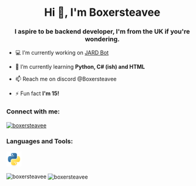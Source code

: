 <h1 align="center">Hi 👋, I'm Boxersteavee</h1>
<h3 align="center">I aspire to be backend developer, I'm from the UK if you're wondering.</h3>

- 💻 I’m currently working on [JARD Bot](http://github.com/Boxersteavee/JARD-Bot)

- 🌱 I’m currently learning **Python, C# (ish) and HTML**

- 📫 Reach me on discord @Boxersteavee

- ⚡ Fun fact **I'm 15!**

<h3 align="left">Connect with me:</h3>
<p align="left">
<a href="https://twitter.com/boxersteavee" target="blank"><img align="center" src="https://raw.githubusercontent.com/rahuldkjain/github-profile-readme-generator/master/src/images/icons/Social/twitter.svg" alt="boxersteavee" height="30" width="40" /></a>
</p>

<h3 align="left">Languages and Tools:</h3>
<p align="left"> <a href="https://www.python.org" target="_blank" rel="noreferrer"> <img src="https://raw.githubusercontent.com/devicons/devicon/master/icons/python/python-original.svg" alt="python" width="40" height="40"/> </a> </p>

<p><img align="left" src="https://github-readme-stats.vercel.app/api/top-langs?username=boxersteavee&show_icons=true&locale=en&layout=compact" alt="boxersteavee" /></p>

<p>&nbsp;<img align="center" src="https://github-readme-stats.vercel.app/api?username=boxersteavee&show_icons=true&locale=en" alt="boxersteavee" /></p>

